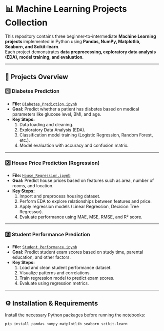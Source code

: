# 📊 Machine Learning Projects Collection

This repository contains three beginner-to-intermediate **Machine Learning projects** implemented in Python using **Pandas, NumPy, Matplotlib, Seaborn, and Scikit-learn**.  
Each project demonstrates **data preprocessing, exploratory data analysis (EDA), model training, and evaluation**.

---

## 📂 Projects Overview

### 1️⃣ Diabetes Prediction
- **File:** [`Diabetes_Prediction.ipynb`](Diabetes_Prediction.ipynb)
- **Goal:** Predict whether a patient has diabetes based on medical parameters like glucose level, BMI, and age.
- **Key Steps:**
  1. Data loading and cleaning.
  2. Exploratory Data Analysis (EDA).
  3. Classification model training (Logistic Regression, Random Forest, etc.).
  4. Model evaluation with accuracy and confusion matrix.

---

### 2️⃣ House Price Prediction (Regression)
- **File:** [`House_Regression.ipynb`](House_Regression.ipynb)
- **Goal:** Predict house prices based on features such as area, number of rooms, and location.
- **Key Steps:**
  1. Import and preprocess housing dataset.
  2. Perform EDA to explore relationships between features and price.
  3. Apply regression models (Linear Regression, Decision Tree Regressor).
  4. Evaluate performance using MAE, MSE, RMSE, and R² score.

---

### 3️⃣ Student Performance Prediction
- **File:** [`Student_Performance.ipynb`](Student_Performance.ipynb)
- **Goal:** Predict student exam scores based on study time, parental education, and other factors.
- **Key Steps:**
  1. Load and clean student performance dataset.
  2. Visualize patterns and correlations.
  3. Train regression model to predict exam scores.
  4. Evaluate using regression metrics.

---

## ⚙️ Installation & Requirements

Install the necessary Python packages before running the notebooks:

```bash
pip install pandas numpy matplotlib seaborn scikit-learn

